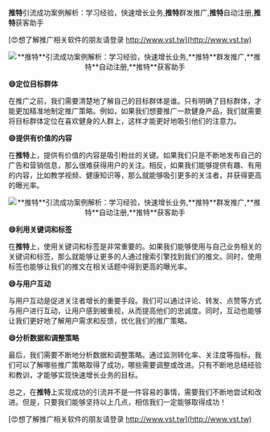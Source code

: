 **推特**引流成功案例解析：学习经验，快速增长业务,**推特**群发推广,**推特**自动注册,**推特**获客助手

[😍想了解推广相关软件的朋友请登录 http://www.vst.tw](http://www.vst.tw)

 <center><img src="https://vst.tw/MP4/tuiguang/png/3.png" alt="**推特**引流成功案例解析：学习经验，快速增长业务,**推特**群发推广,**推特**自动注册,**推特**获客助手"></center>

**😄定位目标群体**

在推广之前，我们需要清楚地了解自己的目标群体是谁。只有明确了目标群体，才能更加精准地制定推广策略。例如，如果我们想要推广一款健身产品，我们就需要将目标群体定位在喜欢健身的人群上，这样才能更好地吸引他们的注意力。

**😄提供有价值的内容**

在**推特**上，提供有价值的内容是吸引粉丝的关键。如果我们只是不断地发布自己的广告和营销信息，那么很难获得用户的关注。相反，如果我们能够提供有趣、有用的内容，比如教学视频、健康知识等，那么就能够吸引更多的关注者，并获得更高的曝光率。

 <center><img src="https://vst.tw/MP4/tuiguang/png/6.png" alt="**推特**引流成功案例解析：学习经验，快速增长业务,**推特**群发推广,**推特**自动注册,**推特**获客助手"></center>

**😄利用关键词和标签**

在**推特**上，使用关键词和标签是非常重要的。如果我们能够使用与自己业务相关的关键词和标签，那么就能够让更多的人通过搜索引擎找到我们的推文。同时，使用标签也能够让我们的推文在相关话题中得到更高的曝光率。

**😄与用户互动**

与用户互动是促进关注者增长的重要手段。我们可以通过评论、转发、点赞等方式与用户进行互动，让用户感到被重视，从而提高他们的忠诚度。同时，互动也能够让我们更好地了解用户需求和反馈，优化我们的推广策略。

**😄分析数据和调整策略**

最后，我们需要不断地分析数据和调整策略。通过监测转化率、关注度等指标，我们可以了解哪些推广策略取得了成功，哪些需要调整或改进。只有不断地总结经验和教训，才能够实现快速增长业务的目标。

总之，在**推特**上实现成功的引流并不是一件容易的事情，需要我们不断地尝试和改进。但是，只要我们能够坚持以上几点，相信我们一定能够取得成功！

[😍想了解推广相关软件的朋友请登录 http://www.vst.tw](http://www.vst.tw)



